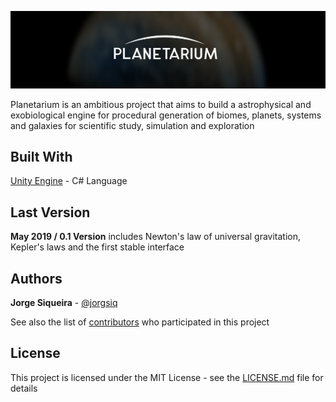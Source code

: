 ![](header.png)


Planetarium is an ambitious project that aims to build a astrophysical and exobiological engine for procedural generation of biomes, planets, systems and galaxies for scientific study, simulation and exploration


## Built With

[Unity Engine](https://unity.com/) - C# Language

## Last Version

**May 2019 / 0.1 Version** includes Newton's law of universal gravitation, Kepler's laws and the first stable interface

## Authors

**Jorge Siqueira** - [@jorgsiq](https://github.com/jorgsiq)

See also the list of [contributors](https://github.com/jorgsiq/Planetarium/graphs/contributors) who participated in this project

## License

This project is licensed under the MIT License - see the [LICENSE.md](LICENSE.md) file for details

